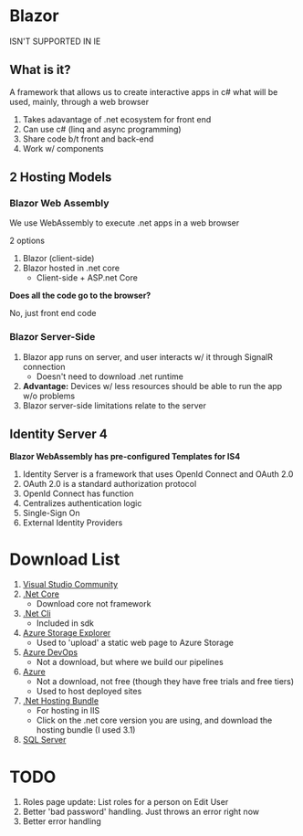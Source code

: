 # Blazor

ISN'T SUPPORTED IN IE

## What is it?

A framework that allows us to create interactive apps in c# what will be used, mainly, through a web browser

1. Takes adavantage of .net ecosystem for front end
1. Can use c# (linq and async programming)
1. Share code b/t front and back-end
1. Work w/ components

## 2 Hosting Models

### Blazor Web Assembly

We use WebAssembly to execute .net apps in a web browser

2 options

1. Blazor (client-side)
1. Blazor hosted in .net core
    - Client-side + ASP.net Core

**Does all the code go to the browser?**

No, just front end code

### Blazor Server-Side

1. Blazor app runs on server, and user interacts w/ it through SignalR connection
    - Doesn't need to download .net runtime
1. **Advantage:** Devices w/ less resources should be able to run the app w/o problems
1. Blazor server-side limitations relate to the server

## Identity Server 4

**Blazor WebAssembly has pre-configured Templates for IS4**

1. Identity Server is a framework that uses OpenId Connect and OAuth 2.0
1. OAuth 2.0 is a standard authorization protocol
1. OpenId Connect has function
1. Centralizes authentication logic
1. Single-Sign On
1. External Identity Providers

# Download List

1. [Visual Studio Community](https://visualstudio.microsoft.com/vs/community/)
1. [.Net Core](https://dotnet.microsoft.com/download)
    - Download core not framework
1. [.Net Cli](https://docs.microsoft.com/en-us/dotnet/core/tools/)
    - Included in sdk
1. [Azure Storage Explorer](https://azure.microsoft.com/en-us/features/storage-explorer/)
    - Used to 'upload' a static web page to Azure Storage
1. [Azure DevOps](https://dev.azure.com/)
    - Not a download, but where we build our pipelines
1. [Azure](https://portal.azure.com/#home)
    - Not a download, not free (though they have free trials and free tiers)
    - Used to host deployed sites
1. [.Net Hosting Bundle](https://dotnet.microsoft.com/download/dotnet-core/3.1)
    - For hosting in IIS
    - Click on the .net core version you are using, and download the hosting bundle (I used 3.1)
1. [SQL Server](https://www.microsoft.com/en-us/sql-server/sql-server-downloads)

# TODO

1. Roles page update: List roles for a person on Edit User
1. Better 'bad password' handling. Just throws an error right now
1. Better error handling
